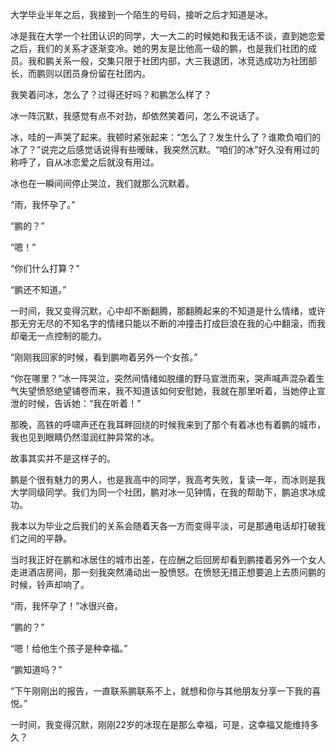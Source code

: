大学毕业半年之后，我接到一个陌生的号码，接听之后才知道是冰。

冰是我在大学一个社团认识的同学，大一大二的时候她和我无话不谈，直到她恋爱之后，我们的关系才逐渐变冷。她的男友是比他高一级的鹏，也是我们社团的成员。我和鹏关系一般，交集只限于社团内部，大三我退团，冰竞选成功为社团部长，而鹏则以团员身份留在社团内。

我笑着问冰，怎么了？过得还好吗？和鹏怎么样了？

冰一阵沉默，我感觉有点不对劲，却依然笑着问，怎么不说话了。

冰，哇的一声哭了起来。我顿时紧张起来：“怎么了？发生什么了？谁欺负咱们的冰了？”说完之后感觉话说得有些暧昧，我突然沉默。“咱们的冰”好久没有用过的称呼了，自从冰恋爱之后就没有用过。

冰也在一瞬间间停止哭泣，我们就那么沉默着。

“雨，我怀孕了。”

“鹏的？”

“嗯！”

“你们什么打算？”

“鹏还不知道。”

一时间，我又变得沉默，心中却不断翻腾，那翻腾起来的不知道是什么情绪，或许那无穷无尽的不知名字的情绪只能以不断的冲撞击打成巨浪在我的心中翻滚，而我却毫无一点控制的能力。

“刚刚我回家的时候，看到鹏吻着另外一个女孩。”

“你在哪里？”冰一阵哭泣，突然间情绪如脱缰的野马宣泄而来，哭声喊声混杂着生气失望愤怒绝望铺卷而来，我不知道该如何安慰她，我就在那里听着，当她停止宣泄的时候，告诉她：“我在听着！”

那晚，高铁的呼啸声还在我耳畔回绕的时候我来到了那个有着冰也有着鹏的城市，我也见到眼睛仍然湿润红肿异常的冰。

故事其实并不是这样子的。

鹏是个很有魅力的男人，也是我高中的同学，我高考失败，复读一年，而冰则是我大学同级同学。我们为同一个社团，鹏对冰一见钟情，在我的帮助下，鹏追求冰成功。

我本以为毕业之后我们的关系会随着天各一方而变得平淡，可是那通电话却打破我们之间的平静。

当时我正好在鹏和冰居住的城市出差，在应酬之后回房却看到鹏搂着另外一个女人走进酒店房间，那一刻我突然涌动出一股愤怒。在愤怒无措正想要追上去质问鹏的时候，铃声却响了。

“雨，我怀孕了！”冰很兴奋。

“鹏的？”

“嗯！给他生个孩子是种幸福。”

“鹏知道吗？”

“下午刚刚出的报告，一直联系鹏联系不上，就想和你与其他朋友分享一下我的喜悦。”

一时间，我变得沉默，刚刚22岁的冰现在是那么幸福，可是，这幸福又能维持多久？